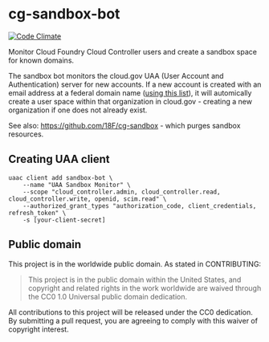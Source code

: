 # cg-sandbox-bot
[![Code Climate](https://codeclimate.com/github/18F/cg-sandbox-bot/badges/gpa.svg)](https://codeclimate.com/github/18F/cg-sandbox-bot)

Monitor Cloud Foundry Cloud Controller users and create a sandbox space for known domains.

The sandbox bot monitors the cloud.gov UAA (User Account and Authentication) server for new accounts.
If a new account is created with an email address at a federal domain name ([using this list](https://github.com/GSA/data/blob/gh-pages/dotgov-domains/current-federal.csv)), it will automically create a user space within that
organization in cloud.gov - creating a new organization if one does not already exist.

See also: https://github.com/18F/cg-sandbox - which purges sandbox resources.

## Creating UAA client

```shell
uaac client add sandbox-bot \
	--name "UAA Sandbox Monitor" \
	--scope "cloud_controller.admin, cloud_controller.read, cloud_controller.write, openid, scim.read" \
	--authorized_grant_types "authorization_code, client_credentials, refresh_token" \
	-s [your-client-secret]
```

## Public domain

This project is in the worldwide public domain. As stated in CONTRIBUTING:

> This project is in the public domain within the United States, and copyright
> and related rights in the work worldwide are waived through the CC0 1.0
> Universal public domain dedication.

All contributions to this project will be released under the CC0 dedication. By
submitting a pull request, you are agreeing to comply with this waiver of
copyright interest.
